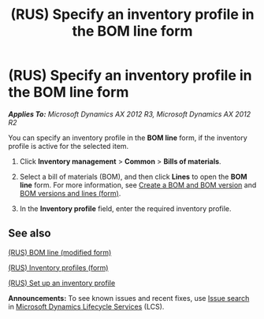 ﻿---
title: (RUS) Specify an inventory profile in the BOM line form
TOCTitle: (RUS) Specify an inventory profile in the BOM line form
ms:assetid: 502276ef-c27c-4fd5-b7c5-f6b42ba23749
ms:mtpsurl: https://technet.microsoft.com/en-us/library/JJ733223(v=AX.60)
ms:contentKeyID: 49685190
ms.date: 04/18/2014
mtps_version: v=AX.60
---

# (RUS) Specify an inventory profile in the BOM line form 


_**Applies To:** Microsoft Dynamics AX 2012 R3, Microsoft Dynamics AX 2012 R2_

You can specify an inventory profile in the **BOM line** form, if the inventory profile is active for the selected item.

1.  Click **Inventory management** \> **Common** \> **Bills of materials**.

2.  Select a bill of materials (BOM), and then click **Lines** to open the **BOM line** form. For more information, see [Create a BOM and BOM version](create-a-bom-and-bom-version.md) and [BOM versions and lines (form)](https://technet.microsoft.com/en-us/library/aa615779\(v=ax.60\)).

3.  In the **Inventory profile** field, enter the required inventory profile.

## See also

[(RUS) BOM line (modified form)](https://technet.microsoft.com/en-us/library/jj711372\(v=ax.60\))

[(RUS) Inventory profiles (form)](https://technet.microsoft.com/en-us/library/jj733188\(v=ax.60\))

[(RUS) Set up an inventory profile](rus-set-up-an-inventory-profile.md)

  
**Announcements:** To see known issues and recent fixes, use [Issue search](http://go.microsoft.com/fwlink/?linkid=389258) in [Microsoft Dynamics Lifecycle Services](http://go.microsoft.com/fwlink/?linkid=306505) (LCS).

